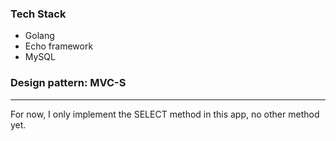 ### Tech Stack
- Golang
- Echo framework
- MySQL

### Design pattern: MVC-S
<hr />

For now, I only implement the SELECT method in this app, no other method yet.

